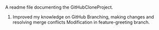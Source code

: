 A readme file documenting the GitHubCloneProject.
1. Improved my knowledge on GitHub Branching, making changes and resolving merge conflicts
Modification in feature-greeting branch.
